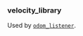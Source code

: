 ### velocity_library

Used by [`odom_listener`](https://github.com/ivogeorg/odom_subs/blob/main/src/odom_listener.cpp).
